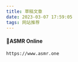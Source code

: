 ```yaml
---
title: 草稿文章
date: 2023-03-07 17:59:05
tags: 网站推荐
---
```


####  🔗**ASMR Online**

```
https://www.asmr.one
```

